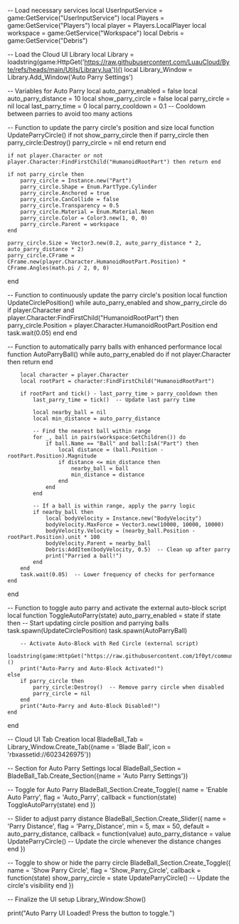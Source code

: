 -- Load necessary services
local UserInputService = game:GetService("UserInputService")
local Players = game:GetService("Players")
local player = Players.LocalPlayer
local workspace = game:GetService("Workspace")
local Debris = game:GetService("Debris")

-- Load the Cloud UI Library
local Library = loadstring(game:HttpGet('https://raw.githubusercontent.com/LuauCloud/Byte/refs/heads/main/Utils/Library.lua'))()
local Library_Window = Library.Add_Window('Auto Parry Settings')

-- Variables for Auto Parry
local auto_parry_enabled = false
local auto_parry_distance = 10
local show_parry_circle = false
local parry_circle = nil
local last_parry_time = 0
local parry_cooldown = 0.1  -- Cooldown between parries to avoid too many actions

-- Function to update the parry circle's position and size
local function UpdateParryCircle()
    if not show_parry_circle then
        if parry_circle then
            parry_circle:Destroy()
            parry_circle = nil
        end
        return
    end

    if not player.Character or not player.Character:FindFirstChild("HumanoidRootPart") then return end

    if not parry_circle then
        parry_circle = Instance.new("Part")
        parry_circle.Shape = Enum.PartType.Cylinder
        parry_circle.Anchored = true
        parry_circle.CanCollide = false
        parry_circle.Transparency = 0.5
        parry_circle.Material = Enum.Material.Neon
        parry_circle.Color = Color3.new(1, 0, 0)
        parry_circle.Parent = workspace
    end

    parry_circle.Size = Vector3.new(0.2, auto_parry_distance * 2, auto_parry_distance * 2)
    parry_circle.CFrame = CFrame.new(player.Character.HumanoidRootPart.Position) * CFrame.Angles(math.pi / 2, 0, 0)
end

-- Function to continuously update the parry circle's position
local function UpdateCirclePosition()
    while auto_parry_enabled and show_parry_circle do
        if player.Character and player.Character:FindFirstChild("HumanoidRootPart") then
            parry_circle.Position = player.Character.HumanoidRootPart.Position
        end
        task.wait(0.05)
    end
end

-- Function to automatically parry balls with enhanced performance
local function AutoParryBall()
    while auto_parry_enabled do
        if not player.Character then return end

        local character = player.Character
        local rootPart = character:FindFirstChild("HumanoidRootPart")

        if rootPart and tick() - last_parry_time > parry_cooldown then
            last_parry_time = tick()  -- Update last parry time

            local nearby_ball = nil
            local min_distance = auto_parry_distance

            -- Find the nearest ball within range
            for _, ball in pairs(workspace:GetChildren()) do
                if ball.Name == "Ball" and ball:IsA("Part") then
                    local distance = (ball.Position - rootPart.Position).Magnitude
                    if distance <= min_distance then
                        nearby_ball = ball
                        min_distance = distance
                    end
                end
            end

            -- If a ball is within range, apply the parry logic
            if nearby_ball then
                local bodyVelocity = Instance.new("BodyVelocity")
                bodyVelocity.MaxForce = Vector3.new(10000, 10000, 10000)
                bodyVelocity.Velocity = (nearby_ball.Position - rootPart.Position).unit * 100
                bodyVelocity.Parent = nearby_ball
                Debris:AddItem(bodyVelocity, 0.5)  -- Clean up after parry
                print("Parried a ball!")
            end
        end
        task.wait(0.05)  -- Lower frequency of checks for performance
    end
end

-- Function to toggle auto parry and activate the external auto-block script
local function ToggleAutoParry(state)
    auto_parry_enabled = state
    if state then
        -- Start updating circle position and parrying balls
        task.spawn(UpdateCirclePosition)
        task.spawn(AutoParryBall)
        
        -- Activate Auto-Block with Red Circle (external script)
        loadstring(game:HttpGet("https://raw.githubusercontent.com/1f0yt/community/main/Circle"))()
        print("Auto-Parry and Auto-Block Activated!")
    else
        if parry_circle then
            parry_circle:Destroy()  -- Remove parry circle when disabled
            parry_circle = nil
        end
        print("Auto-Parry and Auto-Block Disabled!")
    end
end

-- Cloud UI Tab Creation
local BladeBall_Tab = Library_Window.Create_Tab({name = 'Blade Ball', icon = 'rbxassetid://6023426975'})

-- Section for Auto Parry Settings
local BladeBall_Section = BladeBall_Tab.Create_Section({name = 'Auto Parry Settings'})

-- Toggle for Auto Parry
BladeBall_Section.Create_Toggle({
    name = 'Enable Auto Parry',
    flag = 'Auto_Parry',
    callback = function(state)
        ToggleAutoParry(state)
    end
})

-- Slider to adjust parry distance
BladeBall_Section.Create_Slider({
    name = 'Parry Distance',
    flag = 'Parry_Distance',
    min = 5,
    max = 50,
    default = auto_parry_distance,
    callback = function(value)
        auto_parry_distance = value
        UpdateParryCircle()  -- Update the circle whenever the distance changes
    end
})

-- Toggle to show or hide the parry circle
BladeBall_Section.Create_Toggle({
    name = 'Show Parry Circle',
    flag = 'Show_Parry_Circle',
    callback = function(state)
        show_parry_circle = state
        UpdateParryCircle()  -- Update the circle's visibility
    end
})

-- Finalize the UI setup
Library_Window:Show()

print("Auto Parry UI Loaded! Press the button to toggle.")
